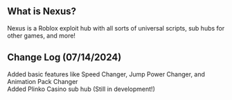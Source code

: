 ## What is Nexus?
Nexus is a Roblox exploit hub with all sorts of universal scripts, sub hubs for other games, and more!

## Change Log (07/14/2024)
Added basic features like Speed Changer, Jump Power Changer, and Animation Pack Changer   
Added Plinko Casino sub hub (Still in development!)  
